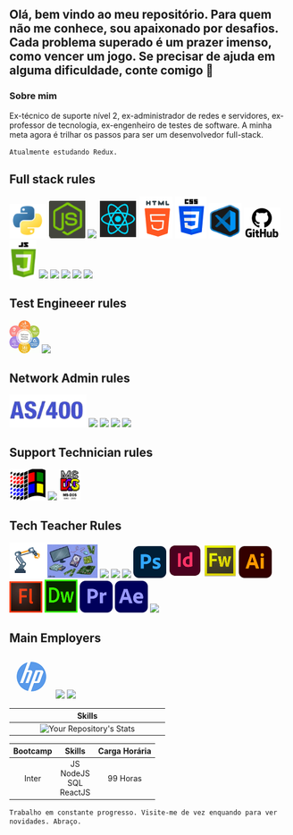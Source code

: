 <h2> Olá, bem vindo ao meu repositório. Para quem não me conhece, sou apaixonado por desafios. Cada problema superado é um prazer imenso, como vencer um jogo. Se precisar de ajuda em alguma dificuldade, conte comigo 🤙 </h2>

<h3> Sobre mim  </h3>

Ex-técnico de suporte nível 2, ex-administrador de redes e servidores, ex-professor de tecnologia, ex-engenheiro de testes de software. A minha meta agora é trilhar os passos para ser um desenvolvedor full-stack.<br />

```Atualmente
Atualmente estudando Redux.
```

## Full stack rules<br />
![Python](images/image-20211113122258724.png)
![NodeJS](images/image-20211113125026184.png)
<img src="https://encrypted-tbn0.gstatic.com/images?q=tbn:ANd9GcRrrHGe-GRedxM5chPDm6AplC0X2gHxvDg4hQ&usqp=CAU" width="85px">
<img src="https://github.com/AlessandroGeras/AlessandroGeras/blob/main/images/reactjs.png" width="69px">
![HTML](images/image-20211113125410000.png)
![CSS](images/image-20211113125511569.png)
<img src="https://github.com/AlessandroGeras/AlessandroGeras/blob/main/images/image-20211113130529335.png" width="59px">
![Github](images/image-20211113232623950.png)
<img src="https://github.com/AlessandroGeras/AlessandroGeras/blob/main/images/image-20211113234134511.png" width="49px">
<img src="https://encrypted-tbn0.gstatic.com/images?q=tbn:ANd9GcRpv6DDHRpfs9VM8CPl8KQkjjQ48BVPNMlRvQ&usqp=CAU" width="99px">
<img src="https://encrypted-tbn0.gstatic.com/images?q=tbn:ANd9GcQqqpzok9nuKWg8XunUpmlgr9dvGxqbWZ3Lfg&usqp=CAU" width="159px">
<img src="https://encrypted-tbn0.gstatic.com/images?q=tbn:ANd9GcTTQ9kJl-IL3viOoMuXVg8LcL-y-vGFY3pNzQ&usqp=CAU" width="129px">
<img src="https://i.ytimg.com/vi/r1Iygf-rRdE/maxresdefault.jpg" width="159px">
<img src="https://res.cloudinary.com/practicaldev/image/fetch/s--xNN3N2qj--/c_limit%2Cf_auto%2Cfl_progressive%2Cq_auto%2Cw_880/https://dev-to-uploads.s3.amazonaws.com/uploads/articles/lfeb29tti4oe0efwgu65.jpeg" width="209px">


## Test Engineeer rules<br />
![AS/400](images/test.png)
<img src="https://encrypted-tbn0.gstatic.com/images?q=tbn:ANd9GcQYXzLf6XO-50SPLY9vYYGv60OIlvwf_YLxjA&usqp=CAU" width="59px">

## Network Admin rules<br />
![AS/400](images/image-20211113214545596.png)
<img src="https://images-na.ssl-images-amazon.com/images/I/51wrfkuAg-L._SX397_BO1,204,203,200_.jpg" width="39px">
<img src="https://encrypted-tbn0.gstatic.com/images?q=tbn:ANd9GcTy2qffg7ARDlaUenP5Xwffriq2rDJxUd6SsuabUl0wW9W-GXlUwmS9lxve6f359IelNQ8&usqp=CAU" width="85px">
<img src="https://encrypted-tbn0.gstatic.com/images?q=tbn:ANd9GcQL6KhvfJrLNCnObHq9ikLKK2QLVJVSU5ypxw&usqp=CAU" width="175px">
<img src="https://piso.org.br/wordpress/wp-content/uploads/2017/11/itil.png" width="55px">

## Support Technician rules<br />
![Windows](images/image-20211113213944803.png)
<img src="https://encrypted-tbn0.gstatic.com/images?q=tbn:ANd9GcTJHkOjZlqnTcS52gvJkl2uHfzug2SjhREDvw&usqp=CAU" width="110">
<img src="https://github.com/AlessandroGeras/AlessandroGeras/blob/main/images/image-20211113213905917.png" width="39px">

## Tech Teacher Rules<br />
![Windows](images/ro.png)
<img src="https://github.com/AlessandroGeras/AlessandroGeras/blob/main/images/manutencao.jpeg" width="90px">
<img src="https://encrypted-tbn0.gstatic.com/images?q=tbn:ANd9GcR16D_IzjWs38RV67p33vKnU7MJ4rqsII6b0g&usqp=CAU" width="59px">
<img src="https://encrypted-tbn0.gstatic.com/images?q=tbn:ANd9GcSX4dE8nrbQwNZptX8nH6W9QtMzRLFVxl1uUg&usqp=CAU" width="99px">
<img src="https://encrypted-tbn0.gstatic.com/images?q=tbn:ANd9GcTxyqU7EUINulzWSRBmd5ESiuOMikKKlj0rgA&usqp=CAU" width="85px">
<img src="https://github.com/AlessandroGeras/AlessandroGeras/blob/main/images/photoshop.png" width="59px">
<img src="https://github.com/AlessandroGeras/AlessandroGeras/blob/main/images/indesign.png" width="59px">
<img src="https://github.com/AlessandroGeras/AlessandroGeras/blob/main/images/fireworks.jpeg" width="59px">
<img src="https://github.com/AlessandroGeras/AlessandroGeras/blob/main/images/illustrator.png" width="59px">
<img src="https://github.com/AlessandroGeras/AlessandroGeras/blob/main/images/flash.jpeg" width="59px">
<img src="https://github.com/AlessandroGeras/AlessandroGeras/blob/main/images/dw.png" width="59x">
<img src="https://github.com/AlessandroGeras/AlessandroGeras/blob/main/images/premiere.png" width="59x">
<img src="https://github.com/AlessandroGeras/AlessandroGeras/blob/main/images/aftereffects.png" width="59x">
<img src="https://encrypted-tbn0.gstatic.com/images?q=tbn:ANd9GcTJHkOjZlqnTcS52gvJkl2uHfzug2SjhREDvw&usqp=CAU" width="110">

## Main Employers<br />
![HP](images/hp1.png)
<img src="https://encrypted-tbn0.gstatic.com/images?q=tbn:ANd9GcS2up5dUHXjboKSvgMkFLM4iPt2W_S9FlMyrQ&usqp=CAU" width="89x">
<img src="https://encrypted-tbn0.gstatic.com/images?q=tbn:ANd9GcRBpqatqiwWmAUtEapEQy1-wCBoVIKrDdsmTg&usqp=CAU" width="67x">


| | **Skills**| |
| :---: |  :---: |  :---: |
|  &nbsp; &nbsp; &nbsp; &nbsp; &nbsp; | ![Your Repository's Stats](https://github-readme-stats.vercel.app/api/top-langs/?username=AlessandroGeras&theme=blue-green) |  &nbsp; &nbsp; &nbsp; &nbsp; &nbsp; |


|**Bootcamp** | **Skills**| **Carga Horária** |
| :---: |  :---: |  :---: |
|  Inter | JS <br />NodeJS <br /> SQL <br /> ReactJS|  99 Horas |

```Trabalho
Trabalho em constante progresso. Visite-me de vez enquando para ver novidades. Abraço.
```
